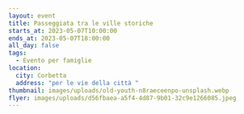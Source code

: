 ```yaml
---
layout: event
title: Passeggiata tra le ville storiche
starts_at: 2023-05-07T10:00:00
ends_at: 2023-05-07T18:00:00
all_day: false
tags:
  - Evento per famiglie
location:
  city: Corbetta
  address: "per le vie della città "
thumbnail: images/uploads/old-youth-n8raeceenpo-unsplash.webp
flyer: images/uploads/d56fbaea-a5f4-4d87-9b01-32c9e1266085.jpeg
---
```

